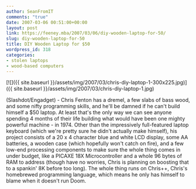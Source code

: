 ```yaml
---
author: SeanFromIT
comments: "true"
date: 2007-03-06 00:51:00+00:00
layout: post
link: https://feeney.mba/2007/03/06/diy-wooden-laptop-for-50/
slug: diy-wooden-laptop-for-50
title: DIY Wooden Laptop for $50
wordpress_id: 318
categories:
- stolen laptops
- wood-based computers
---
```


[![]({{ site.baseurl }}/assets/img/2007/03/chris-diy-laptop-1-300x225.jpg)]({{ site.baseurl }}/assets/img/2007/03/chris-diy-laptop-1.jpg)  
  
(Slashdot/Engadget) - Chris Fenton has a dremel, a few slabs of bass wood, and some nifty programming skills, and he'll be damned if he can't build himself a $50 laptop. At least that's the only way we can see anyone spending 4 months of their life building what would have been one mighty powerful machine - in 1974. Other than the impressively full-featured laptop keyboard (which we're pretty sure he didn't actually make himself), his project consists of a 20 x 4 character blue and white LCD display, some AA batteries, a wooden case (which hopefully won't catch on fire), and a few low-end processing components to make sure the whole thing comes in under budget, like a PICAXE 18X Microcontroller and a whole 96 bytes of RAM to address (though have no worries, Chris is planning on boosting that to a spankin' 8K before too long). The whole thing runs on Chris++, Chris's homebrewed programming language, which means he only has himself to blame when it doesn't run Doom.
